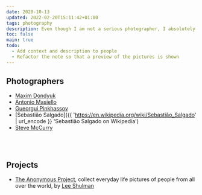 ```yaml
---
date: 2020-10-13
updated: 2022-02-20T15:11:42+01:00
tags: photography
description: Even though I am not a serious photographer, I absolutely love this form of expression. Here, I collect tips and inspiration to understand it
toc: false
main: true
todo:
  - Add context and description to people
  - Refactor the note so that a preview of the pictures is shown
---
```

## Photographers

- [Maxim Dondyuk](https://maximdondyuk.com/ 'Maxim Dondyuk')
- [Antonio Masiello](https://antoniomasiello.portfoliobox.net/ 'Antonio Masiello')
- [Gueorgui Pinkhassov](https://www.magnumphotos.com/photographer/gueorgui-pinkhassov/ 'Gueorgui Pinkhassov')
- [Sebastião Salgado]({{ 'https://en.wikipedia.org/wiki/Sebastião_Salgado' | url_encode }} 'Sebastião Salgado on Wikipedia')
- [Steve McCurry](https://www.stevemccurry.com 'Steve McCurry')

<br>
<br>

## Projects

- [The Anonymous Project](https://www.anonymous-project.com/ 'The Anonymous Project'), collect everyday life pictures of people from all over the world, by [Lee Shulman](https://www.leeshulman.com/ 'Lee Shulman')